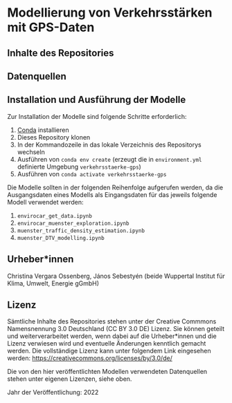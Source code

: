 # Modellierung von Verkehrsstärken mit GPS-Daten

## Inhalte des Repositories

## Datenquellen

## Installation und Ausführung der Modelle
Zur Installation der Modelle sind folgende Schritte erforderlich:
1. [Conda](https://docs.conda.io/en/latest/) installieren
2. Dieses Repository klonen
3. In der Kommandozeile in das lokale Verzeichnis des Repositorys wechseln
4. Ausführen von `conda env create` (erzeugt die in `environment.yml` definierte Umgebung `verkehrsstaerke-gps`)
5. Ausführen von `conda activate verkehrsstaerke-gps`

Die Modelle sollten in der folgenden Reihenfolge aufgerufen werden, da die Ausgangsdaten eines Modells als Eingangsdaten für das jeweils folgende Modell verwendet werden:
1. `envirocar_get_data.ipynb`
2. `envirocar_muenster_exploration.ipynb`
4. `muenster_traffic_density_estimation.ipynb`
5. `muenster_DTV_modelling.ipynb`

## Urheber*innen
Christina Vergara Ossenberg, János Sebestyén (beide Wuppertal Institut für Klima, Umwelt, Energie gGmbH)

## Lizenz
Sämtliche Inhalte des Repositories stehen unter der Creative Commmons Namensnennung 3.0 Deutschland (CC BY 3.0 DE) Lizenz. Sie können geteilt und weiterverarbeitet werden, wenn dabei auf die Urheber*innen und die Lizenz verwiesen wird und eventuelle Änderungen kenntlich gemacht werden. Die vollständige Lizenz kann unter folgendem Link eingesehen werden: https://creativecommons.org/licenses/by/3.0/de/

Die von den hier veröffentlichten Modellen verwendeten Datenquellen stehen unter eigenen Lizenzen, siehe oben.

Jahr der Veröffentlichung: 2022
